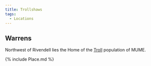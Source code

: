 ```yaml
---
title: Trollshaws
tags:
  - Locations
---
```

## Warrens

Northwest of Rivendell lies the Home of the [Troll](Troll "wikilink")
population of MUME.

{% include Place.md %}
